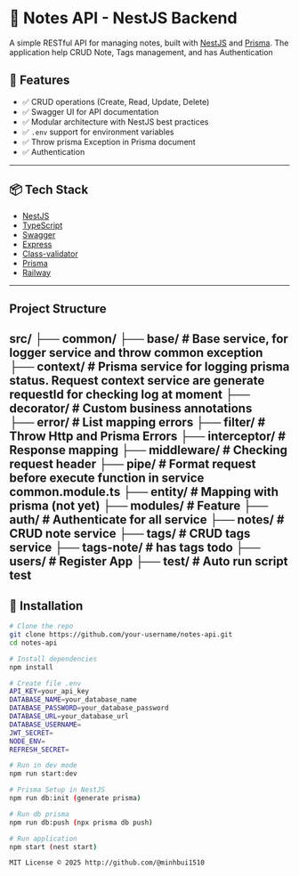 # 📝 Notes API - NestJS Backend

A simple RESTful API for managing notes, built with [NestJS](https://nestjs.com/) and [Prisma](https://www.prisma.io/).
The application help CRUD Note, Tags management, and has Authentication

## 🚀 Features

- ✅ CRUD operations (Create, Read, Update, Delete)
- ✅ Swagger UI for API documentation
- ✅ Modular architecture with NestJS best practices
- ✅ `.env` support for environment variables
- ✅ Throw prisma Exception in Prisma document
- ✅ Authentication

---

## 📦 Tech Stack

- [NestJS](https://nestjs.com/)
- [TypeScript](https://www.typescriptlang.org/)
- [Swagger](https://swagger.io/)
- [Express](https://expressjs.com/)
- [Class-validator](https://github.com/typestack/class-validator)
- [Prisma](https://www.prisma.io/)
- [Railway](https://railway.com)
---

## Project Structure
src/
├── common/
    ├── base/            # Base service, for logger service and throw common exception
    ├── context/         # Prisma service for logging prisma status. Request context service are generate requestId for checking log at moment
    ├── decorator/       # Custom business annotations  
    ├── error/           # List mapping errors
    ├── filter/          # Throw Http and Prisma Errors
    ├── interceptor/     # Response mapping 
    ├── middleware/      # Checking request header
    ├── pipe/            # Format request before execute function in service
    common.module.ts
├── entity/              # Mapping with prisma (not yet)
├── modules/             # Feature 
    ├── auth/            # Authenticate for all service
    ├── notes/           # CRUD note service
    ├── tags/            # CRUD tags service
    ├── tags-note/       # has tags todo 
    ├── users/           # Register App
├── test/                # Auto run script test
---

## 🔧 Installation

```bash
# Clone the repo
git clone https://github.com/your-username/notes-api.git
cd notes-api

# Install dependencies
npm install

# Create file .env
API_KEY=your_api_key
DATABASE_NAME=your_database_name
DATABASE_PASSWORD=your_database_password
DATABASE_URL=your_database_url
DATABASE_USERNAME=
JWT_SECRET=
NODE_ENV=
REFRESH_SECRET=

# Run in dev mode
npm run start:dev

# Prisma Setup in NestJS
npm run db:init (generate prisma)

# Run db prisma
npm run db:push (npx prisma db push)

# Run application
npm start (nest start)

MIT License © 2025 http://github.com/@minhbui1510
